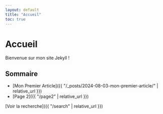 ```yaml
---
layout: default
title: "Accueil"
toc: true
---
```


# Accueil

Bienvenue sur mon site Jekyll !

## Sommaire

* [Mon Premier Article]({{ "/_posts/2024-08-03-mon-premier-article/" | relative_url }})
* [Page 2]({{ "/page2" | relative_url }})

[Voir la recherche]({{ "/search" | relative_url }})
